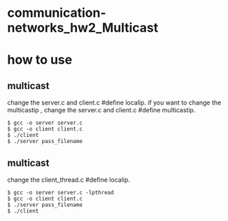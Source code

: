 # communication-networks_hw2_Multicast

# how to use
## multicast
change the server.c and client.c #define localip.
if you want to change the multicastip , change the server.c and client.c #define multicastip.
```
$ gcc -o server server.c
$ gcc -o client client.c
$ ./client
$ ./server pass_filename
```
## multicast
change the client_thread.c #define localip.
```
$ gcc -o server server.c -lpthread
$ gcc -o client client.c
$ ./server pass_filename
$ ./client
```
